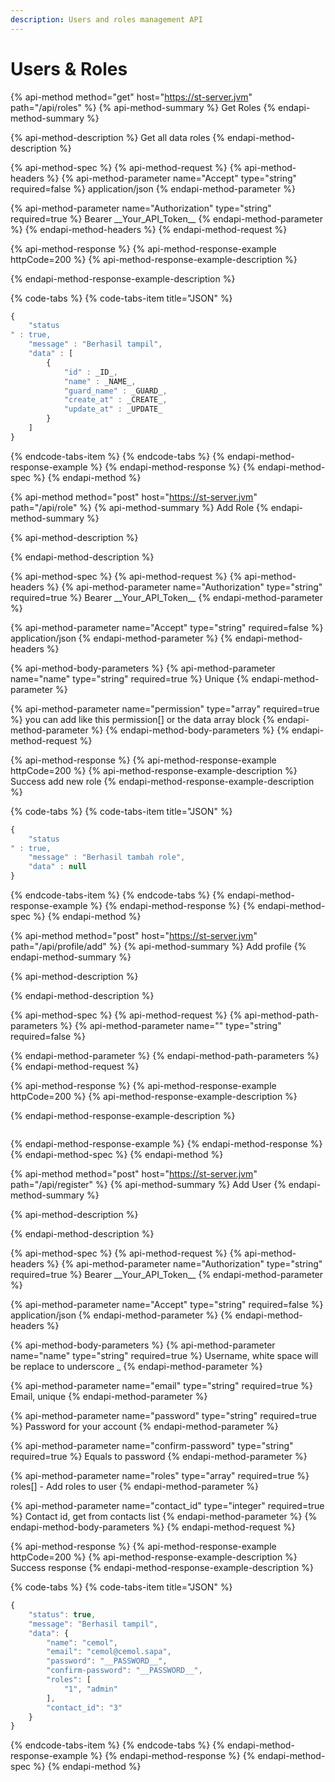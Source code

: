 ```yaml
---
description: Users and roles management API
---
```


# Users & Roles

{% api-method method="get" host="https://st-server.jvm" path="/api/roles" %}
{% api-method-summary %}
Get Roles
{% endapi-method-summary %}

{% api-method-description %}
Get all data roles
{% endapi-method-description %}

{% api-method-spec %}
{% api-method-request %}
{% api-method-headers %}
{% api-method-parameter name="Accept" type="string" required=false %}
application/json
{% endapi-method-parameter %}

{% api-method-parameter name="Authorization" type="string" required=true %}
Bearer \_\_Your\_API\_Token\_\_
{% endapi-method-parameter %}
{% endapi-method-headers %}
{% endapi-method-request %}

{% api-method-response %}
{% api-method-response-example httpCode=200 %}
{% api-method-response-example-description %}

{% endapi-method-response-example-description %}

{% code-tabs %}
{% code-tabs-item title="JSON" %}
```javascript
{
    "status" : true,
    "message" : "Berhasil tampil",
    "data" : [
        {
            "id" : _ID_,
            "name" : _NAME_,
            "guard_name" : _GUARD_,
            "create_at" : _CREATE_,
            "update_at" : _UPDATE_
        }
    ]
}
```
{% endcode-tabs-item %}
{% endcode-tabs %}
{% endapi-method-response-example %}
{% endapi-method-response %}
{% endapi-method-spec %}
{% endapi-method %}

{% api-method method="post" host="https://st-server.jvm" path="/api/role" %}
{% api-method-summary %}
Add Role
{% endapi-method-summary %}

{% api-method-description %}

{% endapi-method-description %}

{% api-method-spec %}
{% api-method-request %}
{% api-method-headers %}
{% api-method-parameter name="Authorization" type="string" required=true %}
Bearer \_\_Your\_API\_Token\_\_
{% endapi-method-parameter %}

{% api-method-parameter name="Accept" type="string" required=false %}
application/json
{% endapi-method-parameter %}
{% endapi-method-headers %}

{% api-method-body-parameters %}
{% api-method-parameter name="name" type="string" required=true %}
Unique
{% endapi-method-parameter %}

{% api-method-parameter name="permission" type="array" required=true %}
you can add like this permission\[\] or the data array block
{% endapi-method-parameter %}
{% endapi-method-body-parameters %}
{% endapi-method-request %}

{% api-method-response %}
{% api-method-response-example httpCode=200 %}
{% api-method-response-example-description %}
Success add new role
{% endapi-method-response-example-description %}

{% code-tabs %}
{% code-tabs-item title="JSON" %}
```javascript
{
    "status" : true,
    "message" : "Berhasil tambah role",
    "data" : null
}
```
{% endcode-tabs-item %}
{% endcode-tabs %}
{% endapi-method-response-example %}
{% endapi-method-response %}
{% endapi-method-spec %}
{% endapi-method %}

{% api-method method="post" host="https://st-server.jvm" path="/api/profile/add" %}
{% api-method-summary %}
Add profile
{% endapi-method-summary %}

{% api-method-description %}

{% endapi-method-description %}

{% api-method-spec %}
{% api-method-request %}
{% api-method-path-parameters %}
{% api-method-parameter name="" type="string" required=false %}

{% endapi-method-parameter %}
{% endapi-method-path-parameters %}
{% endapi-method-request %}

{% api-method-response %}
{% api-method-response-example httpCode=200 %}
{% api-method-response-example-description %}

{% endapi-method-response-example-description %}

```

```
{% endapi-method-response-example %}
{% endapi-method-response %}
{% endapi-method-spec %}
{% endapi-method %}

{% api-method method="post" host="https://st-server.jvm" path="/api/register" %}
{% api-method-summary %}
Add User
{% endapi-method-summary %}

{% api-method-description %}

{% endapi-method-description %}

{% api-method-spec %}
{% api-method-request %}
{% api-method-headers %}
{% api-method-parameter name="Authorization" type="string" required=true %}
Bearer \_\_Your\_API\_Token\_\_
{% endapi-method-parameter %}

{% api-method-parameter name="Accept" type="string" required=false %}
application/json
{% endapi-method-parameter %}
{% endapi-method-headers %}

{% api-method-body-parameters %}
{% api-method-parameter name="name" type="string" required=true %}
Username, white space will be replace to underscore \_
{% endapi-method-parameter %}

{% api-method-parameter name="email" type="string" required=true %}
Email, unique
{% endapi-method-parameter %}

{% api-method-parameter name="password" type="string" required=true %}
Password for your account
{% endapi-method-parameter %}

{% api-method-parameter name="confirm-password" type="string" required=true %}
Equals to password
{% endapi-method-parameter %}

{% api-method-parameter name="roles" type="array" required=true %}
roles\[\] - Add roles to user
{% endapi-method-parameter %}

{% api-method-parameter name="contact\_id" type="integer" required=true %}
Contact id, get from contacts list
{% endapi-method-parameter %}
{% endapi-method-body-parameters %}
{% endapi-method-request %}

{% api-method-response %}
{% api-method-response-example httpCode=200 %}
{% api-method-response-example-description %}
Success response
{% endapi-method-response-example-description %}

{% code-tabs %}
{% code-tabs-item title="JSON" %}
```javascript
{
    "status": true,
    "message": "Berhasil tampil",
    "data": {
        "name": "cemol",
        "email": "cemol@cemol.sapa",
        "password": "__PASSWORD__",
        "confirm-password": "__PASSWORD__",
        "roles": [
            "1", "admin"
        ],
        "contact_id": "3"
    }
}
```
{% endcode-tabs-item %}
{% endcode-tabs %}
{% endapi-method-response-example %}
{% endapi-method-response %}
{% endapi-method-spec %}
{% endapi-method %}

